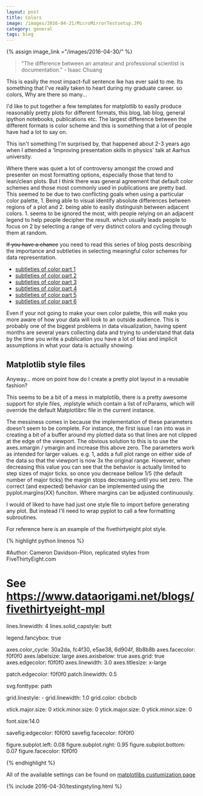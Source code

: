 ```yaml
---
layout: post
title: Colors
image: /images/2016-04-21/MicroMirrorTestsetup.JPG
category: general
tags: blog
---
```

{% assign image_link ="/images/2016-04-30/" %}


>"The difference between an amateur and professional scientist is documentation." - Isaac Chuang

This is easily the most impact-full sentence Ike has ever said to me. Its something that I've really taken to heart during my graduate career. so colors, Why are there so many... 

I'd like to put together a few templates for matplotlib to easily produce reasonably pretty plots for different formats, this blog, lab blog, general ipython notebooks, publications etc. The largest difference between the different formats is color scheme and this is something that a lot of people have had a lot to say on. 

This isn't something I'm surprised by, that happened about 2-3 years ago when I attended a 'Improving presentation skills in physics' talk at Aarhus university. 

Where there was quiet a lot of controversy amongst the crowd and presenter on most formatting options, especially those that tend to lean/clean plots. But I think there was general agreement that default color schemes and those most commonly used in publications are pretty bad. This seemed to be due to two conflicting goals when using a particular color palette, 1. Being able to visual identify absolute differences between regions of a plot and 2. being able to easily distinguish between adjacent colors. 1. seems to be ignored the most, with people relying on an adjacent legend to help people decipher the result. which usually leads people to focus on 2 by selecting a range of very distinct colors and cycling through them at random.

<span><s>If you have a chance</s> you need to read this series of blog posts describing the importance and subtleties in selecting meaningful color schemes for data representation. </span>

+ <a href="http://earthobservatory.nasa.gov/blogs/elegantfigures/2013/08/05/subtleties-of-color-part-1-of-6/"> subtleties of color part 1</a>
+ <a href="http://earthobservatory.nasa.gov/blogs/elegantfigures/2013/08/06/subtleties-of-color-part-2-of-6/"> subtleties of color part 2</a>
+ <a href="http://earthobservatory.nasa.gov/blogs/elegantfigures/2013/08/12/subtleties-of-color-part-3-of-6/"> subtleties of color part 3</a>
+ <a href="http://earthobservatory.nasa.gov/blogs/elegantfigures/2013/08/19/subtleties-of-color-connecting-color-to-meaning/"> subtleties of color part 4</a>
+ <a href="http://earthobservatory.nasa.gov/blogs/elegantfigures/2013/08/28/subtleties-of-color-part-5-of-6/"> subtleties of color part 5</a>
+ <a href="http://earthobservatory.nasa.gov/blogs/elegantfigures/2013/09/10/subtleties-of-color-part-6-of-6/"> subtleties of color part 6</a>


Even if your not going to make your own color palette, this will make you more aware of how your data will look to an outside audience. This is probably one of the biggest problems in data visualization, having spent months are several years collecting data and trying to understand that data by the time you write a publication you have a lot of bias and implicit assumptions in what your data is actually showing. 




<h2> Matplotlib style files </h2>

Anyway... more on point how do I create a pretty plot layout in a reusable fashion?

This seems to be a bit of a mess in matplotlib, there is a pretty awesome support for style files, .mplstyle which contain a list of rcParams, which will override the default Matplotlibrc file in the current instance. 

The messiness comes in because the implementation of these parameters doesn't seem to be complete. For instance, the first issue I ran into was in creating a bit of a buffer around my plotted data so that lines are not clipped at the edge of the viewport. The obvious solution to this is to use the axes.xmargin / ymargin and increase this above zero. The parameters work as intended for larger values. e.g. 1, adds a full plot range on either side of the data so that the viewport is now 3x the original range. However, when decreasing this value you can see that the behavior is actually limited to step sizes of major ticks. so once you decrease bellow 1/5 (the default number of major ticks) the margin stops decreasing until you set zero. The correct (and expected) behavior can be implemented using the pyplot.margins(XX) funciton. Where margins can be adjusted continuously. 

I would of liked to have had just one style file to import before generating any plot. But instead I'll need to wrap pyplot to call a few formatting subroutines. 

For reference here is an example of the fivethirtyeight plot style.

{% highlight python linenos %}

#Author: Cameron Davidson-Pilon, replicated styles from FiveThirtyEight.com
# See https://www.dataorigami.net/blogs/fivethirtyeight-mpl

lines.linewidth: 4
lines.solid_capstyle: butt

legend.fancybox: true

axes.color_cycle: 30a2da, fc4f30, e5ae38, 6d904f, 8b8b8b
axes.facecolor: f0f0f0
axes.labelsize: large
axes.axisbelow: true
axes.grid: true
axes.edgecolor: f0f0f0
axes.linewidth: 3.0
axes.titlesize: x-large

patch.edgecolor: f0f0f0
patch.linewidth: 0.5

svg.fonttype: path

grid.linestyle: -
grid.linewidth: 1.0
grid.color: cbcbcb

xtick.major.size: 0
xtick.minor.size: 0
ytick.major.size: 0
ytick.minor.size: 0

font.size:14.0

savefig.edgecolor: f0f0f0
savefig.facecolor: f0f0f0

figure.subplot.left: 0.08
figure.subplot.right: 0.95 
figure.subplot.bottom: 0.07
figure.facecolor: f0f0f0

{% endhighlight %}


All of the available settings can be found on <a href="http://matplotlib.org/users/customizing.html">matplotlibs custumization page</a>


{% include 2016-04-30/testingstyling.html %}
